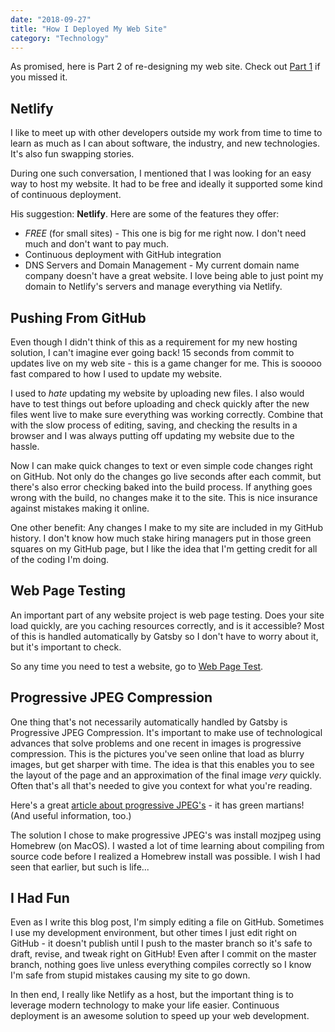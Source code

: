 ```yaml
---
date: "2018-09-27"
title: "How I Deployed My Web Site"
category: "Technology"
---
```


As promised, here is Part 2 of re-designing my web site. Check out [Part 1](/blog/how-i-overhauled-my-website-in-a-day) if you missed it.

## Netlify
I like to meet up with other developers outside my work from time to time to learn as much as I can about software, the industry, and new technologies. It's also fun swapping stories.

During one such conversation, I mentioned that I was looking for an easy way to host my website. It had to be free and ideally it supported some kind of continuous deployment.

His suggestion: **Netlify**. Here are some of the features they offer:
* *FREE* (for small sites) - This one is big for me right now. I don't need much and don't want to pay much.
* Continuous deployment with GitHub integration
* DNS Servers and Domain Management - My current domain name company doesn't have a great website. I love being able to just point my domain to Netlify's servers and manage everything via Netlify.

## Pushing From GitHub
Even though I didn't think of this as a requirement for my new hosting solution, I can't imagine ever going back! 
15 seconds from commit to updates live on my web site - this is a game changer for me. 
This is sooooo fast compared to how I used to update my website. 

I used to *hate* updating my website by uploading new files.
I also would have to test things out before uploading and check quickly after the new files went live to make sure everything was working correctly.
Combine that with the slow process of editing, saving, and checking the results in a browser and I was always putting off updating my website due to the hassle.

Now I can make quick changes to text or even simple code changes right on GitHub. 
Not only do the changes go live seconds after each commit, but there's also error checking baked into the build process. 
If anything goes wrong with the build, no changes make it to the site. This is nice insurance against mistakes making it online.

One other benefit: Any changes I make to my site are included in my GitHub history. 
I don't know how much stake hiring managers put in those green squares on my GitHub page, but I like the idea that I'm getting credit for all of the coding I'm doing.

## Web Page Testing
An important part of any website project is web page testing. Does your site load quickly, are you caching resources correctly, and is it accessible? Most of this is handled automatically by Gatsby so I don't have to worry about it, but it's important to check.

So any time you need to test a website, go to [Web Page Test](https://www.webpagetest.org/).

## Progressive JPEG Compression
One thing that's not necessarily automatically handled by Gatsby is Progressive JPEG Compression. 
It's important to make use of technological advances that solve problems and one recent in images is progressive compression. 
This is the pictures you've seen online that load as blurry images, but get sharper with time. 
The idea is that this enables you to see the layout of the page and an approximation of the final image *very* quickly. 
Often that's all that's needed to give you context for what you're reading.

Here's a great [article about progressive JPEG's](https://cloudinary.com/blog/progressive_jpegs_and_green_martians) - it has green martians! (And useful information, too.)

The solution I chose to make progressive JPEG's was install mozjpeg using Homebrew (on MacOS).
I wasted a lot of time learning about compiling from source code before I realized a Homebrew install was possible. 
I wish I had seen that earlier, but such is life...

## I Had Fun
Even as I write this blog post, I'm simply editing a file on GitHub. 
Sometimes I use my development environment, but other times I just edit right on GitHub - it doesn't publish until I push to the master branch so it's safe to draft, revise, and tweak right on GitHub!
Even after I commit on the master branch, nothing goes live unless everything compiles correctly so I know I'm safe from stupid mistakes causing my site to go down.

In then end, I really like Netlify as a host, but the important thing is to leverage modern technology to make your life easier. 
Continuous deployment is an awesome solution to speed up your web development.

